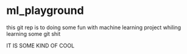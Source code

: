 ml_playground
=============

this git rep is to doing some fun with machine learning project whiling learning some git shit

IT IS SOME KIND OF COOL
